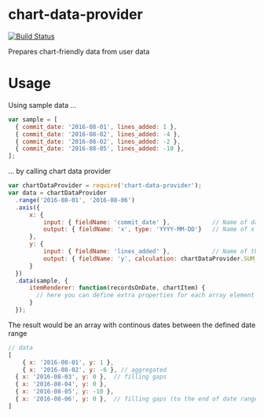 # chart-data-provider
[![Build Status](https://travis-ci.org/akos-sereg/chart-data-provider.png)](https://travis-ci.org/akos-sereg/chart-data-provider) 

Prepares chart-friendly data from user data

# Usage

Using sample data ...

```javascript
var sample = [
  { commit_date: '2016-08-01', lines_added: 1 },
  { commit_date: '2016-08-02', lines_added: -4 }, 
  { commit_date: '2016-08-02', lines_added: -2 },
  { commit_date: '2016-08-05', lines_added: -10 },
];
```

... by calling chart data provider

```javascript
var chartDataProvider = require('chart-data-provider');
var data = chartDataProvider
  .range('2016-08-01', '2016-08-06')
  .axis({ 
      x: { 
          input: { fieldName: 'commit_date' },            // Name of date field in user data
          output: { fieldName: 'x', type: 'YYYY-MM-DD'}   // Name of x axis in result, and the format
      }, 
      y: { 
          input: { fieldName: 'lines_added' },            // Name of the property we want to aggregate
          output: { fieldName: 'y', calculation: chartDataProvider.SUM_ON_CURRENT_DATE } // The way we aggregate
      } 
  })
  .data(sample, { 
      itemRenderer: function(recordsOnDate, chartItem) { 
      	// here you can define extra properties for each array element before getting the result
  	  }
  });

```

The result would be an array with continous dates between the defined date range

```javascript
// data
[
	{ x: '2016-08-01', y: 1 },
	{ x: '2016-08-02', y: -6 }, // aggregated
  { x: '2016-08-03', y: 0 },  // filling gaps
  { x: '2016-08-04', y: 0 },
  { x: '2016-08-05', y: -10 },
  { x: '2016-08-06', y: 0 },  // filling gaps (to the end of date range)
]

```
